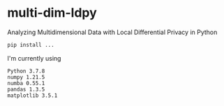 # multi-dim-ldpy
Analyzing Multidimensional Data with Local Differential Privacy in Python


```bash
pip install ...
```
I'm currently using
```
Python 3.7.8
numpy 1.21.5
numba 0.55.1
pandas 1.3.5
matplotlib 3.5.1
```

